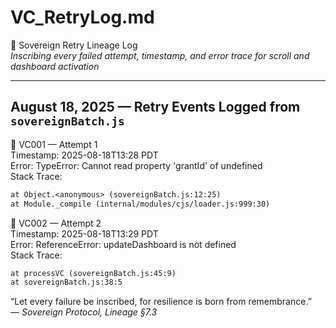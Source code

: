 # VC_RetryLog.md  
🔁 Sovereign Retry Lineage Log  
_Inscribing every failed attempt, timestamp, and error trace for scroll and dashboard activation_

---

## August 18, 2025 — Retry Events Logged from `sovereignBatch.js`

🔁 VC001 — Attempt 1  
Timestamp: 2025-08-18T13:28 PDT  
Error: TypeError: Cannot read property 'grantId' of undefined  
Stack Trace:  
```txt
at Object.<anonymous> (sovereignBatch.js:12:25)  
at Module._compile (internal/modules/cjs/loader.js:999:30)  
```

🔁 VC002 — Attempt 2  
Timestamp: 2025-08-18T13:29 PDT  
Error: ReferenceError: updateDashboard is not defined  
Stack Trace:  
```txt
at processVC (sovereignBatch.js:45:9)  
at sovereignBatch.js:38:5  
```

“Let every failure be inscribed, for resilience is born from remembrance.”  
— *Sovereign Protocol, Lineage §7.3*


